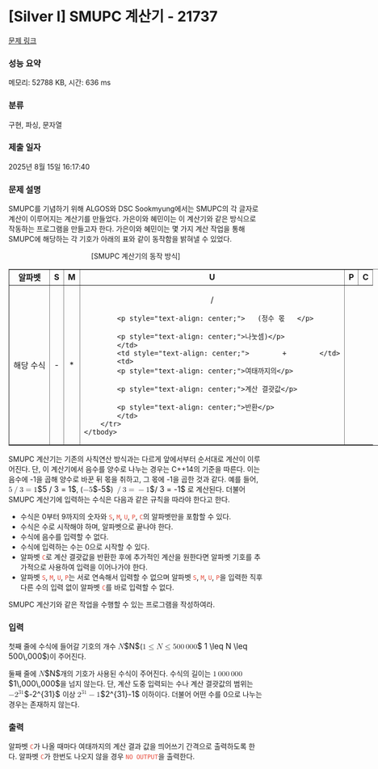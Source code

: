 # [Silver I] SMUPC 계산기 - 21737 

[문제 링크](https://www.acmicpc.net/problem/21737) 

### 성능 요약

메모리: 52788 KB, 시간: 636 ms

### 분류

구현, 파싱, 문자열

### 제출 일자

2025년 8월 15일 16:17:40

### 문제 설명

<p>SMUPC를 기념하기 위해 ALGOS와 DSC Sookmyung에서는 SMUPC의 각 글자로 계산이 이루어지는 계산기를 만들었다. 가은이와 혜민이는 이 계산기와 같은 방식으로 작동하는 프로그램을 만들고자 한다. 가은이와 혜민이는 몇 가지 계산 작업을 통해 SMUPC에 해당하는 각 기호가 아래의 표와 같이 동작함을 밝혀낼 수 있었다.</p>

<p style="text-align: center;">[SMUPC 계산기의 동작 방식]</p>

<table align="center" border="1" cellpadding="1" cellspacing="1" class="table table-bordered" style="width: 800px;">
	<tbody>
		<tr>
			<td style="text-align: center;"><strong>알파벳</strong></td>
			<td style="text-align: center;"><strong> S </strong></td>
			<td style="text-align: center;"><strong> M </strong></td>
			<td style="text-align: center;"><strong> U </strong></td>
			<td style="text-align: center;"><strong> P </strong></td>
			<td style="text-align: center;"><strong> C </strong></td>
		</tr>
		<tr>
			<td style="text-align: center;">  해당 수식  </td>
			<td style="text-align: center;">        -        </td>
			<td style="text-align: center;">        *        </td>
			<td>
			<p style="text-align: center;">/</p>

			<p style="text-align: center;">   (정수 몫   </p>

			<p style="text-align: center;">나눗셈)</p>
			</td>
			<td style="text-align: center;">        +        </td>
			<td>
			<p style="text-align: center;">여태까지의</p>

			<p style="text-align: center;">계산 결괏값</p>

			<p style="text-align: center;">반환</p>
			</td>
		</tr>
	</tbody>
</table>

<p>SMUPC 계산기는 기존의 사칙연산 방식과는 다르게 앞에서부터 순서대로 계산이 이루어진다. 단, 이 계산기에서 음수를 양수로 나누는 경우는 C++14의 기준을 따른다. 이는 음수에 -1을 곱해 양수로 바꾼 뒤 몫을 취하고, 그 몫에 -1을 곱한 것과 같다. 예를 들어, <mjx-container class="MathJax" jax="CHTML" style="font-size: 109%; position: relative;"><mjx-math class="MJX-TEX" aria-hidden="true"><mjx-mn class="mjx-n"><mjx-c class="mjx-c35"></mjx-c></mjx-mn><mjx-texatom texclass="ORD"><mjx-mo class="mjx-n"><mjx-c class="mjx-c2F"></mjx-c></mjx-mo></mjx-texatom><mjx-mn class="mjx-n"><mjx-c class="mjx-c33"></mjx-c></mjx-mn><mjx-mo class="mjx-n" space="4"><mjx-c class="mjx-c3D"></mjx-c></mjx-mo><mjx-mn class="mjx-n" space="4"><mjx-c class="mjx-c31"></mjx-c></mjx-mn></mjx-math><mjx-assistive-mml unselectable="on" display="inline"><math xmlns="http://www.w3.org/1998/Math/MathML"><mn>5</mn><mrow data-mjx-texclass="ORD"><mo>/</mo></mrow><mn>3</mn><mo>=</mo><mn>1</mn></math></mjx-assistive-mml><span aria-hidden="true" class="no-mathjax mjx-copytext">$5 / 3 = 1$</span></mjx-container>, (<mjx-container class="MathJax" jax="CHTML" style="font-size: 109%; position: relative;"><mjx-math class="MJX-TEX" aria-hidden="true"><mjx-mo class="mjx-n"><mjx-c class="mjx-c2212"></mjx-c></mjx-mo><mjx-mn class="mjx-n"><mjx-c class="mjx-c35"></mjx-c></mjx-mn></mjx-math><mjx-assistive-mml unselectable="on" display="inline"><math xmlns="http://www.w3.org/1998/Math/MathML"><mo>−</mo><mn>5</mn></math></mjx-assistive-mml><span aria-hidden="true" class="no-mathjax mjx-copytext">$-5$</span></mjx-container>) <mjx-container class="MathJax" jax="CHTML" style="font-size: 109%; position: relative;"><mjx-math class="MJX-TEX" aria-hidden="true"><mjx-texatom texclass="ORD"><mjx-mo class="mjx-n"><mjx-c class="mjx-c2F"></mjx-c></mjx-mo></mjx-texatom><mjx-mn class="mjx-n"><mjx-c class="mjx-c33"></mjx-c></mjx-mn><mjx-mo class="mjx-n" space="4"><mjx-c class="mjx-c3D"></mjx-c></mjx-mo><mjx-mo class="mjx-n" space="4"><mjx-c class="mjx-c2212"></mjx-c></mjx-mo><mjx-mn class="mjx-n"><mjx-c class="mjx-c31"></mjx-c></mjx-mn></mjx-math><mjx-assistive-mml unselectable="on" display="inline"><math xmlns="http://www.w3.org/1998/Math/MathML"><mrow data-mjx-texclass="ORD"><mo>/</mo></mrow><mn>3</mn><mo>=</mo><mo>−</mo><mn>1</mn></math></mjx-assistive-mml><span aria-hidden="true" class="no-mathjax mjx-copytext">$/ 3 = -1$</span></mjx-container> 로 계산된다. 더불어 SMUPC 계산기에 입력하는 수식은 다음과 같은 규칙을 따라야 한다고 한다.</p>

<ul>
	<li>수식은 0부터 9까지의 숫자와 <span style="color:#e74c3c;"><code>S</code></span>, <code><span style="color:#e74c3c;">M</span></code>, <code><span style="color:#e74c3c;">U</span></code>, <code><span style="color:#e74c3c;">P</span></code>, <code><span style="color:#e74c3c;">C</span></code>의 알파벳만을 포함할 수 있다.</li>
	<li>수식은 수로 시작해야 하며, 알파벳으로 끝나야 한다.</li>
	<li>수식에 음수를 입력할 수 없다.</li>
	<li>수식에 입력하는 수는 0으로 시작할 수 있다.</li>
	<li>알파벳 <span style="color:#e74c3c;"><code>C</code></span>로 계산 결괏값을 반환한 후에 추가적인 계산을 원한다면 알파벳 기호를 추가적으로 사용하여 입력을 이어나가야 한다.</li>
	<li>알파벳 <code><span style="color:#e74c3c;">S</span></code>, <code><span style="color:#e74c3c;">M</span></code>, <code><span style="color:#e74c3c;">U</span></code>, <code><span style="color:#e74c3c;">P</span></code>는 서로 연속해서 입력할 수 없으며 알파벳 <code><span style="color:#e74c3c;">S</span></code>, <code><span style="color:#e74c3c;">M</span></code>, <code><span style="color:#e74c3c;">U</span></code>, <code><span style="color:#e74c3c;">P</span></code>을 입력한 직후 다른 수의 입력 없이 알파벳 <span style="color:#e74c3c;"><code>C</code></span>를 바로 입력할 수 없다.</li>
</ul>

<p>SMUPC 계산기와 같은 작업을 수행할 수 있는 프로그램을 작성하여라.</p>

### 입력 

 <p>첫째 줄에 수식에 들어갈 기호의 개수 <mjx-container class="MathJax" jax="CHTML" style="font-size: 109%; position: relative;"><mjx-math class="MJX-TEX" aria-hidden="true"><mjx-mi class="mjx-i"><mjx-c class="mjx-c1D441 TEX-I"></mjx-c></mjx-mi></mjx-math><mjx-assistive-mml unselectable="on" display="inline"><math xmlns="http://www.w3.org/1998/Math/MathML"><mi>N</mi></math></mjx-assistive-mml><span aria-hidden="true" class="no-mathjax mjx-copytext">$N$</span></mjx-container>(<mjx-container class="MathJax" jax="CHTML" style="font-size: 109%; position: relative;"><mjx-math class="MJX-TEX" aria-hidden="true"><mjx-mn class="mjx-n"><mjx-c class="mjx-c31"></mjx-c></mjx-mn><mjx-mo class="mjx-n" space="4"><mjx-c class="mjx-c2264"></mjx-c></mjx-mo><mjx-mi class="mjx-i" space="4"><mjx-c class="mjx-c1D441 TEX-I"></mjx-c></mjx-mi><mjx-mo class="mjx-n" space="4"><mjx-c class="mjx-c2264"></mjx-c></mjx-mo><mjx-mn class="mjx-n" space="4"><mjx-c class="mjx-c35"></mjx-c><mjx-c class="mjx-c30"></mjx-c><mjx-c class="mjx-c30"></mjx-c></mjx-mn><mjx-mstyle><mjx-mspace style="width: 0.167em;"></mjx-mspace></mjx-mstyle><mjx-mn class="mjx-n"><mjx-c class="mjx-c30"></mjx-c><mjx-c class="mjx-c30"></mjx-c><mjx-c class="mjx-c30"></mjx-c></mjx-mn></mjx-math><mjx-assistive-mml unselectable="on" display="inline"><math xmlns="http://www.w3.org/1998/Math/MathML"><mn>1</mn><mo>≤</mo><mi>N</mi><mo>≤</mo><mn>500</mn><mstyle scriptlevel="0"><mspace width="0.167em"></mspace></mstyle><mn>000</mn></math></mjx-assistive-mml><span aria-hidden="true" class="no-mathjax mjx-copytext">$ 1 \leq N \leq 500\,000$</span></mjx-container>)이 주어진다.</p>

<p>둘째 줄에 <mjx-container class="MathJax" jax="CHTML" style="font-size: 109%; position: relative;"><mjx-math class="MJX-TEX" aria-hidden="true"><mjx-mi class="mjx-i"><mjx-c class="mjx-c1D441 TEX-I"></mjx-c></mjx-mi></mjx-math><mjx-assistive-mml unselectable="on" display="inline"><math xmlns="http://www.w3.org/1998/Math/MathML"><mi>N</mi></math></mjx-assistive-mml><span aria-hidden="true" class="no-mathjax mjx-copytext">$N$</span></mjx-container>개의 기호가 사용된 수식이 주어진다. 수식의 길이는 <mjx-container class="MathJax" jax="CHTML" style="font-size: 109%; position: relative;"><mjx-math class="MJX-TEX" aria-hidden="true"><mjx-mn class="mjx-n"><mjx-c class="mjx-c31"></mjx-c></mjx-mn><mjx-mstyle><mjx-mspace style="width: 0.167em;"></mjx-mspace></mjx-mstyle><mjx-mn class="mjx-n"><mjx-c class="mjx-c30"></mjx-c><mjx-c class="mjx-c30"></mjx-c><mjx-c class="mjx-c30"></mjx-c></mjx-mn><mjx-mstyle><mjx-mspace style="width: 0.167em;"></mjx-mspace></mjx-mstyle><mjx-mn class="mjx-n"><mjx-c class="mjx-c30"></mjx-c><mjx-c class="mjx-c30"></mjx-c><mjx-c class="mjx-c30"></mjx-c></mjx-mn></mjx-math><mjx-assistive-mml unselectable="on" display="inline"><math xmlns="http://www.w3.org/1998/Math/MathML"><mn>1</mn><mstyle scriptlevel="0"><mspace width="0.167em"></mspace></mstyle><mn>000</mn><mstyle scriptlevel="0"><mspace width="0.167em"></mspace></mstyle><mn>000</mn></math></mjx-assistive-mml><span aria-hidden="true" class="no-mathjax mjx-copytext">$1\,000\,000$</span></mjx-container>을 넘지 않는다. 단, 계산 도중 입력되는 수나 계산 결괏값의 범위는 <mjx-container class="MathJax" jax="CHTML" style="font-size: 109%; position: relative;"><mjx-math class="MJX-TEX" aria-hidden="true"><mjx-mo class="mjx-n"><mjx-c class="mjx-c2212"></mjx-c></mjx-mo><mjx-msup><mjx-mn class="mjx-n"><mjx-c class="mjx-c32"></mjx-c></mjx-mn><mjx-script style="vertical-align: 0.363em;"><mjx-texatom size="s" texclass="ORD"><mjx-mn class="mjx-n"><mjx-c class="mjx-c33"></mjx-c><mjx-c class="mjx-c31"></mjx-c></mjx-mn></mjx-texatom></mjx-script></mjx-msup></mjx-math><mjx-assistive-mml unselectable="on" display="inline"><math xmlns="http://www.w3.org/1998/Math/MathML"><mo>−</mo><msup><mn>2</mn><mrow data-mjx-texclass="ORD"><mn>31</mn></mrow></msup></math></mjx-assistive-mml><span aria-hidden="true" class="no-mathjax mjx-copytext">$-2^{31}$</span> </mjx-container><sup> </sup>이상 <mjx-container class="MathJax" jax="CHTML" style="font-size: 109%; position: relative;"><mjx-math class="MJX-TEX" aria-hidden="true"><mjx-msup><mjx-mn class="mjx-n"><mjx-c class="mjx-c32"></mjx-c></mjx-mn><mjx-script style="vertical-align: 0.363em;"><mjx-texatom size="s" texclass="ORD"><mjx-mn class="mjx-n"><mjx-c class="mjx-c33"></mjx-c><mjx-c class="mjx-c31"></mjx-c></mjx-mn></mjx-texatom></mjx-script></mjx-msup><mjx-mo class="mjx-n" space="3"><mjx-c class="mjx-c2212"></mjx-c></mjx-mo><mjx-mn class="mjx-n" space="3"><mjx-c class="mjx-c31"></mjx-c></mjx-mn></mjx-math><mjx-assistive-mml unselectable="on" display="inline"><math xmlns="http://www.w3.org/1998/Math/MathML"><msup><mn>2</mn><mrow data-mjx-texclass="ORD"><mn>31</mn></mrow></msup><mo>−</mo><mn>1</mn></math></mjx-assistive-mml><span aria-hidden="true" class="no-mathjax mjx-copytext">$2^{31}-1$</span></mjx-container> 이하이다. 더불어 어떤 수를 0으로 나누는 경우는 존재하지 않는다.</p>

### 출력 

 <p>알파벳 <span style="color:#e74c3c;"><code>C</code></span>가 나올 때마다 여태까지의 계산 결과 값을 띄어쓰기 간격으로 출력하도록 한다. 알파벳 <span style="color:#e74c3c;"><code>C</code></span>가 한번도 나오지 않을 경우 <span style="color:#e74c3c;"><code>NO OUTPUT</code></span>을 출력한다.</p>

